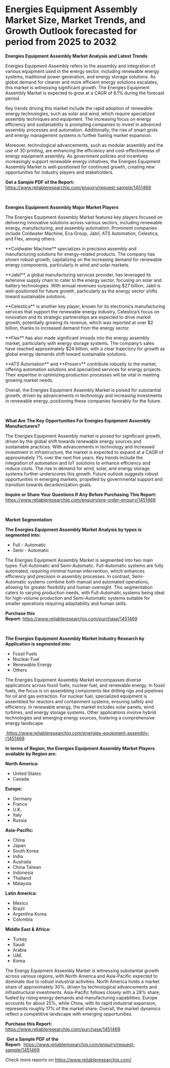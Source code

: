 <p><h1>Energies Equipment Assembly Market Size, Market Trends, and Growth Outlook forecasted for period from 2025 to 2032</h1></p><p><strong>Energies Equipment Assembly Market Analysis and Latest Trends</strong></p>
<p><p>Energies Equipment Assembly refers to the assembly and integration of various equipment used in the energy sector, including renewable energy systems, traditional power generation, and energy storage solutions. As global demand for cleaner and more efficient energy solutions escalates, this market is witnessing significant growth. The Energies Equipment Assembly Market is expected to grow at a CAGR of 6.1% during the forecast period.</p><p>Key trends driving this market include the rapid adoption of renewable energy technologies, such as solar and wind, which require specialized assembly techniques and equipment. The increasing focus on energy efficiency and sustainability is prompting companies to invest in advanced assembly processes and automation. Additionally, the rise of smart grids and energy management systems is further fueling market expansion. </p><p>Moreover, technological advancements, such as modular assembly and the use of 3D printing, are enhancing the efficiency and cost-effectiveness of energy equipment assembly. As government policies and incentives increasingly support renewable energy initiatives, the Energies Equipment Assembly Market is well-positioned for continued growth, creating new opportunities for industry players and stakeholders.</p></p>
<p><strong>Get a Sample PDF of the Report:&nbsp;</strong> <a href="https://www.reliableresearchiq.com/enquiry/request-sample/1451469?utm_campaign=2302&utm_medium=2&utm_source=Github&utm_content=ia&utm_term=11032025&utm_id=energies-equipment-assembly">https://www.reliableresearchiq.com/enquiry/request-sample/1451469</a></p>
<p>&nbsp;</p>
<p><strong>Energies Equipment Assembly Major Market Players</strong></p>
<p><p>The Energies Equipment Assembly Market features key players focused on delivering innovative solutions across various sectors, including renewable energy, manufacturing, and assembly automation. Prominent companies include Coldwater Machine, Eca Group, Jabil, ATS Automation, Celestica, and Flex, among others.</p><p>**Coldwater Machine** specializes in precision assembly and manufacturing solutions for energy-related products. The company has shown robust growth, capitalizing on the increasing demand for renewable energy components, particularly in wind and solar markets.</p><p>**Jabil**, a global manufacturing services provider, has leveraged its extensive supply chain to cater to the energy sector, focusing on solar and battery technologies. With annual revenues surpassing $27 billion, Jabil is well-positioned for future growth, particularly as the energy sector shifts toward sustainable solutions.</p><p>**Celestica** is another key player, known for its electronics manufacturing services that support the renewable energy industry. Celestica’s focus on innovation and its strategic partnerships are expected to drive market growth, potentially growing its revenue, which was reported at over $2 billion, thanks to increased demand from the energy sector.</p><p>**Flex** has also made significant inroads into the energy assembly market, particularly with energy storage systems. The company’s sales have reached approximately $24 billion, with a clear trajectory for growth as global energy demands shift toward sustainable solutions.</p><p>**ATS Automation** and **Proserv** contribute robustly to the market, offering automation solutions and specialized services for energy projects. Their expertise in optimizing production processes will be vital in meeting growing market needs.</p><p>Overall, the Energies Equipment Assembly Market is poised for substantial growth, driven by advancements in technology and increasing investments in renewable energy, positioning these companies favorably for the future.</p></p>
<p>&nbsp;</p>
<p><strong>What Are The Key Opportunities For Energies Equipment Assembly Manufacturers?</strong></p>
<p><p>The Energies Equipment Assembly market is poised for significant growth, driven by the global shift towards renewable energy sources and sustainable practices. With advancements in technology and increased investment in infrastructure, the market is expected to expand at a CAGR of approximately 7% over the next five years. Key trends include the integration of automation and IoT solutions to enhance efficiency and reduce costs. The rise in demand for wind, solar, and energy storage systems further underscores this growth. Future outlook suggests robust opportunities in emerging markets, propelled by governmental support and transition towards decarbonization goals.</p></p>
<p><strong>Inquire or Share Your Questions If Any Before Purchasing This Report:</strong> <a href="https://www.reliableresearchiq.com/enquiry/pre-order-enquiry/1451469?utm_campaign=2302&utm_medium=2&utm_source=Github&utm_content=ia&utm_term=11032025&utm_id=energies-equipment-assembly">https://www.reliableresearchiq.com/enquiry/pre-order-enquiry/1451469</a></p>
<p>&nbsp;</p>
<p><strong>Market Segmentation</strong></p>
<p><strong>The Energies Equipment Assembly Market Analysis by types is segmented into:</strong></p>
<p><ul><li>Full - Automatic</li><li>Semi - Automatic</li></ul></p>
<p><p>The Energies Equipment Assembly Market is segmented into two main types: Full-Automatic and Semi-Automatic. Full-Automatic systems are fully automated, requiring minimal human intervention, which enhances efficiency and precision in assembly processes. In contrast, Semi-Automatic systems combine both manual and automated operations, allowing for greater flexibility and human oversight. This segmentation caters to varying production needs, with Full-Automatic systems being ideal for high-volume production and Semi-Automatic systems suitable for smaller operations requiring adaptability and human skills.</p></p>
<p><strong>Purchase this Report:&nbsp;</strong><a href="https://www.reliableresearchiq.com/purchase/1451469?utm_campaign=2302&utm_medium=2&utm_source=Github&utm_content=ia&utm_term=11032025&utm_id=energies-equipment-assembly">https://www.reliableresearchiq.com/purchase/1451469</a></p>
<p>&nbsp;</p>
<p><strong>The Energies Equipment Assembly Market Industry Research by Application is segmented into:</strong></p>
<p><ul><li>Fossil Fuels</li><li>Nuclear Fuel</li><li>Renewable Energy</li><li>Others</li></ul></p>
<p><p>The Energies Equipment Assembly Market encompasses diverse applications across fossil fuels, nuclear fuel, and renewable energy. In fossil fuels, the focus is on assembling components like drilling rigs and pipelines for oil and gas extraction. For nuclear fuel, specialized equipment is assembled for reactors and containment systems, ensuring safety and efficiency. In renewable energy, the market includes solar panels, wind turbines, and energy storage systems. Other applications involve hybrid technologies and emerging energy sources, fostering a comprehensive energy landscape.</p></p>
<p><a href="https://www.reliableresearchiq.com/energies-equipment-assembly-r1451469?utm_campaign=2302&utm_medium=2&utm_source=Github&utm_content=ia&utm_term=11032025&utm_id=energies-equipment-assembly">&nbsp;https://www.reliableresearchiq.com/energies-equipment-assembly-r1451469</a></p>
<p><strong>In terms of Region, the Energies Equipment Assembly Market Players available by Region are:</strong></p>
<p>
    <p> <strong> North America: </strong>
        <ul>
            <li>United States</li>
            <li>Canada</li>
        </ul>
        </p> 
    <p> <strong> Europe: </strong>
        <ul>
            <li>Germany</li>
            <li>France</li>
            <li>U.K.</li>
            <li>Italy</li>
            <li>Russia</li>
        </ul>
        </p> 
    <p> <strong> Asia-Pacific: </strong>
        <ul>
            <li>China</li>
            <li>Japan</li>
            <li>South Korea</li>
            <li>India</li>
            <li>Australia</li>
            <li>China Taiwan</li>
            <li>Indonesia</li>
            <li>Thailand</li>
            <li>Malaysia</li>
        </ul>
        </p> 
    <p> <strong> Latin America: </strong>
        <ul>
            <li>Mexico</li>
            <li>Brazil</li>
            <li>Argentina Korea</li>
            <li>Colombia</li>
        </ul>
        </p> 
    <p> <strong> Middle East & Africa: </strong>
        <ul>
            <li>Turkey</li>
            <li>Saudi</li>
            <li>Arabia</li>
            <li>UAE</li>
            <li>Korea</li>
        </ul>
    </p>
    </p>
<p><p>The Energy Equipment Assembly Market is witnessing substantial growth across various regions, with North America and Asia-Pacific expected to dominate due to robust industrial activities. North America holds a market share of approximately 30%, driven by technological advancements and infrastructural investments. Asia-Pacific follows closely with a 28% share, fueled by rising energy demands and manufacturing capabilities. Europe accounts for about 25%, while China, with its rapid industrial expansion, represents roughly 17% of the market share. Overall, the market dynamics reflect a competitive landscape with emerging opportunities.</p></p>
<p><strong>Purchase this Report: </strong><a href="https://www.reliableresearchiq.com/purchase/1451469?utm_campaign=2302&utm_medium=2&utm_source=Github&utm_content=ia&utm_term=11032025&utm_id=energies-equipment-assembly">https://www.reliableresearchiq.com/purchase/1451469</a></p>
<p>&nbsp;<strong>Get a Sample PDF of the Report:&nbsp;&nbsp;</strong><a href="https://www.reliableresearchiq.com/enquiry/request-sample/1451469?utm_campaign=2302&utm_medium=2&utm_source=Github&utm_content=ia&utm_term=11032025&utm_id=energies-equipment-assembly">https://www.reliableresearchiq.com/enquiry/request-sample/1451469</a></p>
<p><strong></strong></p>
<p>Check more reports on <a href="https://www.reliableresearchiq.com/?utm_campaign=2302&utm_medium=2&utm_source=Github&utm_content=ia&utm_term=11032025&utm_id=energies-equipment-assembly">https://www.reliableresearchiq.com/</a></p>